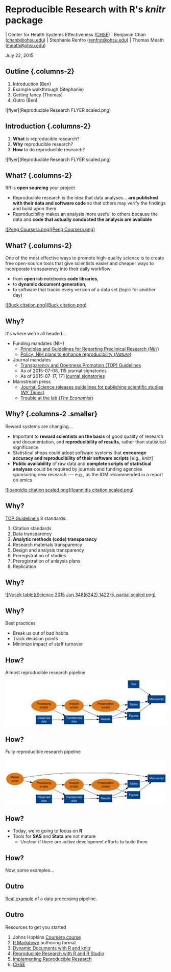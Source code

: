 # Reproducible Research with R's *knitr* package
| Center for Health Systems Effectiveness ([CHSE](http://www.ohsu.edu/xd/research/centers-institutes/center-for-health-systems-effectiveness/))
| Benjamin Chan (chanb@ohsu.edu)
| Stephanie Renfro (renfrst@ohsu.edu)
| Thomas Meath (meath@ohsu.edu)
  
July 22, 2015  


## Outline {.columns-2}

1. Introduction (Ben)
2. Example walkthrough (Stephanie)
3. Getting fancy (Thomas)
4. Outro (Ben)

![flyer](Reproducible Research FLYER scaled.png)


## Introduction {.columns-2}

1. **What** is reproducible research?
2. **Why** reproducible research?
3. **How** to do reproducible research?

![flyer](Reproducible Research FLYER scaled.png)


## What? {.columns-2}

RR is **open sourcing** your project

* Reproducible research is the idea that data analyses... **are published with their data and software code** so that others may verify the findings and build upon them
* Reproducibility makes an analysis more useful to others because the data and **code that actually conducted the analysis are available**

[![Peng Coursera.png](Peng Coursera.png)](https://www.coursera.org/course/repdata)


## What? {.columns-2}

One of the most effective ways to promote high-quality science is to create free open-source tools that give scientists easier and cheaper ways to incorporate transparency into their daily workflow: 

* from **open** ~~lab notebooks~~ **code libraries**, 
* to **dynamic document generation**,
* to software that tracks every version of a data set (topic for another day)

[![Buck citation.png](Buck citation.png)](http://www.sciencemag.org/content/348/6242/1403.full)


## Why?

It's where we're all headed...

* Funding mandates (NIH)
    * [Principles and Guidelines for Reporting Preclinical Research (*NIH*)](http://www.nih.gov/science/reproducibility/principles-guidelines.htm)
    * [Policy: NIH plans to enhance reproducibility (*Nature*)](http://www.nature.com/news/policy-nih-plans-to-enhance-reproducibility-1.14586)
* Journal mandates
    * [Transparency and Openness Promotion (TOP) Guidelines](http://centerforopenscience.org/top/)
    * As of 2015-07-08, 115 journal signatories
    * As of 2015-07-17, 171 [journal signatories](http://centerforopenscience.org/top/#journals)
* Mainstream press
    * [Journal Science releases guidelines for publishing scientific studies (*NY Times*)](http://www.nytimes.com/2015/06/26/science/journal-science-releases-guidelines-for-publishing-scientific-studies.html)
    * [Trouble at the lab (*The Economist*)](http://www.economist.com/news/briefing/21588057-scientists-think-science-self-correcting-alarming-degree-it-not-trouble)


## Why? {.columns-2 .smaller}

Reward systems are changing...

* Important to **reward scientists on the basis** of good quality of research and documentation, and **reproducibility of results**, rather than statistical significance
* Statistical shops could adopt software systems that **encourage accuracy and reproducibility of their software scripts** [e.g., *knitr*]
* **Public availability** of raw data and **complete scripts of statistical analyses** could be required by journals and funding agencies sponsoring new research --- e.g., as the IOM recommended in a report on omics  

[![Ioannidis citation scaled.png](Ioannidis citation scaled.png)](http://www.sciencedirect.com/science/article/pii/S0140673613622278)


## Why?

[TOP Guideline's](http://centerforopenscience.org/top/) 8 standards:

1. Citation standards
2. Data transparency
3. **Analytic methods (code) transparancy**
4. Research materials transparency
5. Design and analysis transparency
6. Preregistration of studies
7. Preregistration of anlaysis plans
8. Replication


## Why?

[![Nosek table](Science 2015 Jun 348(6242) 1422-5, partial scaled.png)](http://www.sciencemag.org/content/348/6242/1422.full)


## Why?

Best practices

* Break us out of bad habits
* Track decision points
* Minimize impact of staff turnover


## How?



Almost reproducible research pipeline

![pipelineAlmostReproducible.svg](pipelineAlmostReproducible.svg)


## How?

Fully reproducible research pipeline

![pipelineFullyReproducible.svg](pipelineFullyReproducible.svg)


## How?

* Today, we're going to focus on **R**
* Tools for **SAS** and **Stata** are not mature 
    * Unclear if there are active development efforts to build them


## How?

Now, some examples...




## Outro

[Real example](MASTER.html) of a data processing pipeline.


## Outro

Resources to get you started

1. Johns Hopkins [Coursera course](https://www.coursera.org/course/repdata)
2. [R Markdown](http://rmarkdown.rstudio.com/) authoring format
3. [Dynamic Documents with R and knitr](https://www.crcpress.com/Dynamic-Documents-with-R-and-knitr-Second-Edition/Xie/9781498716963)
3. [Reproducible Research with R and R Studio](http://christophergandrud.github.io/RepResR-RStudio/)
3. [Implementing Reproducible Research](https://osf.io/s9tya/wiki/home/)
2. [CHSE](http://www.ohsu.edu/xd/research/centers-institutes/center-for-health-systems-effectiveness/)
